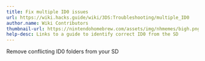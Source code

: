 ```yaml
---
title: Fix multiple ID0 issues
url: https://wiki.hacks.guide/wiki/3DS:Troubleshooting/multiple_ID0
author.name: Wiki Contributors
thumbnail-url: https://nintendohomebrew.com/assets/img/nhmemes/bigh.png
help-desc: Links to a guide to identify correct ID0 from the SD
---
```


Remove conflicting ID0 folders from your SD

